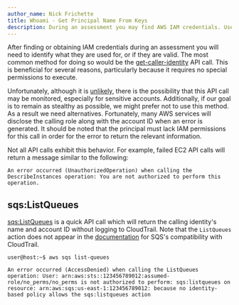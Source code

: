 ```yaml
---
author_name: Nick Frichette
title: Whoami - Get Principal Name From Keys
description: During an assessment you may find AWS IAM credentials. Use these tactics to identify the principal of the keys.
---
```


After finding or obtaining IAM credentials during an assessment you will need to identify what they are used for, or if they are valid. The most common method for doing so would be the [get-caller-identity](https://awscli.amazonaws.com/v2/documentation/api/latest/reference/sts/get-caller-identity.html) API call. This is beneficial for several reasons, particularly because it requires no special permissions to execute.

Unfortunately, although it is [unlikely](https://twitter.com/SpenGietz/status/1283846678194221057), there is the possibility that this API call may be monitored, especially for sensitive accounts. Additionally, if our goal is to remain as stealthy as possible, we might prefer not to use this method. As a result we need alternatives. Fortunately, many AWS services will disclose the calling role along with the account ID when an error is generated. It should be noted that the principal must lack IAM permissions for this call in order for the error to return the relevant information. 

Not all API calls exhibit this behavior. For example, failed EC2 API calls will return a message similar to the following:

```
An error occurred (UnauthorizedOperation) when calling the DescribeInstances operation: You are not authorized to perform this operation.
```

## sqs:ListQueues

[sqs:ListQueues](https://awscli.amazonaws.com/v2/documentation/api/latest/reference/sqs/list-queues.html) is a quick API call which will return the calling identity's name and account ID without logging to CloudTrail. Note that the `ListQueues` action does not appear in the [documentation](https://docs.aws.amazon.com/AWSSimpleQueueService/latest/SQSDeveloperGuide/sqs-logging-using-cloudtrail.html) for SQS's compatibility with CloudTrail.

```
user@host:~$ aws sqs list-queues

An error occurred (AccessDenied) when calling the ListQueues operation: User: arn:aws:sts::123456789012:assumed-role/no_perms/no_perms is not authorized to perform: sqs:listqueues on resource: arn:aws:sqs:us-east-1:123456789012: because no identity-based policy allows the sqs:listqueues action
```
